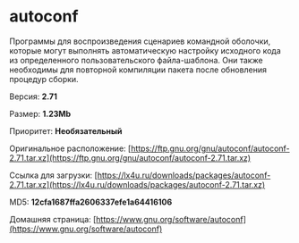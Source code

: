 # autoconf

Программы для воспроизведения сценариев командной оболочки, которые могут выполнять автоматическую настройку исходного кода из определенного пользовательского файла-шаблона. Они также необходимы для повторной компиляции пакета после обновления процедур сборки.

Версия: **2.71**

Размер: **1.23Mb**

Приоритет: **Необязательный**

Оригинальное расположение: [https://ftp.gnu.org/gnu/autoconf/autoconf-2.71.tar.xz](https://ftp.gnu.org/gnu/autoconf/autoconf-2.71.tar.xz)

Ссылка для загрузки: [https://lx4u.ru/downloads/packages/autoconf-2.71.tar.xz](https://lx4u.ru/downloads/packages/autoconf-2.71.tar.xz)

MD5: **12cfa1687ffa2606337efe1a64416106**

Домашняя страница: [https://www.gnu.org/software/autoconf](https://www.gnu.org/software/autoconf)